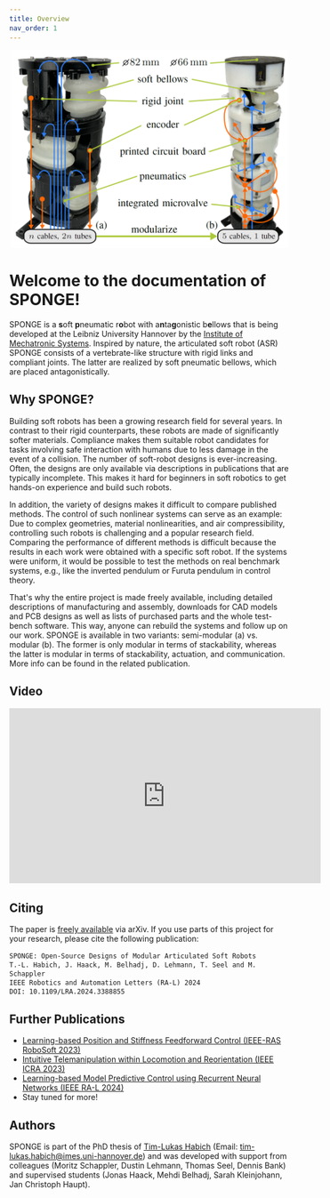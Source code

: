 ```yaml
---
title: Overview
nav_order: 1
---
```

<p align="center">
<img src="images/sponge_cover.png" width=500>
</p>

# Welcome to the documentation of SPONGE!

SPONGE is a **s**oft **p**neumatic r**o**bot with a**n**ta**g**onistic b**e**llows that is being developed at the Leibniz University Hannover by the [Institute of Mechatronic Systems](https://www.imes.uni-hannover.de/en/). Inspired by nature, the articulated soft robot (ASR) SPONGE consists of a vertebrate-like structure with rigid links and compliant joints. The latter are realized by soft pneumatic bellows, which are placed antagonistically.

## Why SPONGE?
Building soft robots has been a growing research field for several years. In contrast to their rigid counterparts, these robots are made of significantly softer materials. Compliance makes them suitable robot candidates for tasks involving safe interaction with humans due to less damage in the event of a collision. The number of soft-robot designs is ever-increasing. Often, the designs are only available via descriptions in publications that are typically incomplete. This makes it hard for beginners in soft robotics to get hands-on experience and build such robots.

In addition, the variety of designs makes it difficult to compare published methods. The control of such nonlinear systems can serve as an example: Due to complex geometries, material nonlinearities, and air compressibility, controlling such robots is challenging and a popular research field. Comparing the performance of different methods is difficult because the results in each work were obtained with a specific soft robot. If the systems were uniform, it would be possible to test the methods on real benchmark systems, e.g., like the inverted pendulum or Furuta pendulum in control theory.

That's why the entire project is made freely available, including detailed descriptions of manufacturing and assembly, downloads for CAD models and PCB designs as well as lists of purchased parts and the whole test-bench software. This way, anyone can rebuild the systems and follow up on our work. SPONGE is available in two variants: semi-modular (a) vs. modular (b). The former is only modular in terms of stackability, whereas the latter is modular in terms of stackability, actuation, and communication. More info can be found in the related publication.

## Video
<iframe width="560" height="315" src="https://www.youtube.com/embed/TMLpRXZHuLA?si=7h0NEn7rlYwk9cts" title="YouTube video player" frameborder="0" allow="accelerometer; autoplay; clipboard-write; encrypted-media; gyroscope; picture-in-picture; web-share" referrerpolicy="strict-origin-when-cross-origin" allowfullscreen></iframe>

## Citing
The paper is [freely available](https://arxiv.org/abs/2404.10734) via arXiv. If you use parts of this project for your research, please cite the following publication:
```
SPONGE: Open-Source Designs of Modular Articulated Soft Robots
T.-L. Habich, J. Haack, M. Belhadj, D. Lehmann, T. Seel and M. Schappler
IEEE Robotics and Automation Letters (RA-L) 2024
DOI: 10.1109/LRA.2024.3388855
```
## Further Publications
- [Learning-based Position and Stiffness Feedforward Control (IEEE-RAS RoboSoft 2023)](https://arxiv.org/abs/2303.01840)
- [Intuitive Telemanipulation within Locomotion and Reorientation (IEEE ICRA 2023)](https://arxiv.org/abs/2303.00065)
- [Learning-based Model Predictive Control using Recurrent Neural Networks (IEEE RA-L 2024)](https://arxiv.org/abs/2411.05616)
- Stay tuned for more!

## Authors
SPONGE is part of the PhD thesis of [Tim-Lukas Habich](https://www.imes.uni-hannover.de/en/institute/team/m-sc-tim-lukas-habich) (Email: <tim-lukas.habich@imes.uni-hannover.de>) and was developed with support from colleagues (Moritz Schappler, Dustin Lehmann, Thomas Seel, Dennis Bank) and supervised students (Jonas Haack, Mehdi Belhadj, Sarah Kleinjohann, Jan Christoph Haupt).
